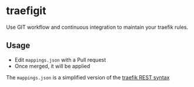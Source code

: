# traefigit

Use GIT workflow and continuous integration to maintain your traefik rules.

## Usage

- Edit `mappings.json` with a Pull request
- Once merged, it will be applied

The `mappings.json` is a simplified version of the [traefik REST syntax](https://docs.traefik.io/configuration/backends/rest/)
